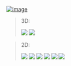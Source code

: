 [![image](https://user-images.githubusercontent.com/65871712/234545001-8e87bd24-5e17-4ff9-9961-db3a19a9fa46.png)](https://www.manim.community/)

> 3D:
> 
> ![](https://media.giphy.com/media/v1.Y2lkPTc5MGI3NjExNDlmODEwNzFiZmFjZWE1ZTU0NDA5MzczMWRmM2FlZDYxOWQ0ZWYyZSZlcD12MV9pbnRlcm5hbF9naWZzX2dpZklkJmN0PWc/G9Q5yHAu37NuCnSCQc/giphy.gif)
> ![](https://media.giphy.com/media/v1.Y2lkPTc5MGI3NjExNWNmYWIyZjEwMTU2ZTlhYTZkMTE3YThkODc4ZjlmNjE1ODAzOWY1NSZlcD12MV9pbnRlcm5hbF9naWZzX2dpZklkJmN0PWc/QMs3YovKGLlpgFpfLe/giphy.gif)

> 2D:
> 
> ![](https://media.giphy.com/media/v1.Y2lkPTc5MGI3NjExM2ZhYWI0NzBjYTE0M2FkN2ZiODlkODQ4OWM4OTRlNDJhZDRlODI4OSZlcD12MV9pbnRlcm5hbF9naWZzX2dpZklkJmN0PWc/4eAeJ3XWTk8lNiPSyP/giphy.gif)
> ![](https://media.giphy.com/media/v1.Y2lkPTc5MGI3NjExZDAxZWVhZmNhNTFmYjBlNTQ1ZjRjZDM4NTE4OTIxMTQyNWQ5YzA4NCZlcD12MV9pbnRlcm5hbF9naWZzX2dpZklkJmN0PWc/vhyfajGKSJYdOdgmmd/giphy.gif)
> ![](https://media.giphy.com/media/v1.Y2lkPTc5MGI3NjExYWZlYjE5N2RkZjE0M2YwNDJhODg3Nzc3NDE5NWViNGIzMzgyMzljMCZlcD12MV9pbnRlcm5hbF9naWZzX2dpZklkJmN0PWc/lKVSee9TrbyzPcmliL/giphy.gif)
> ![](https://media.giphy.com/media/v1.Y2lkPTc5MGI3NjExYzg2ZjMzMWQwOTY5YTU3ZWNhM2ZiNDY4YzI5OWZjYTQ0NjRmMDVkMSZlcD12MV9pbnRlcm5hbF9naWZzX2dpZklkJmN0PWc/llKNejAQaUxbKectIP/giphy.gif)
> ![](https://media.giphy.com/media/v1.Y2lkPTc5MGI3NjExNDQ0ZGI5Y2Q2ODQwNTVmN2Q5NTc0N2RlMTQwYWE0ZmU3MzgxYmNhNiZlcD12MV9pbnRlcm5hbF9naWZzX2dpZklkJmN0PWc/cr3bDfYWBqoHQf83eb/giphy.gif)
> ![](https://media.giphy.com/media/v1.Y2lkPTc5MGI3NjExZGFlMWM4YTFhMTRhMTA1NDA0ZTc5Y2Q5ZTJmOWJhYmY1YzEwMjI1NSZlcD12MV9pbnRlcm5hbF9naWZzX2dpZklkJmN0PWc/pdkQ0kSfNu6qe4hzn7/giphy.gif)
